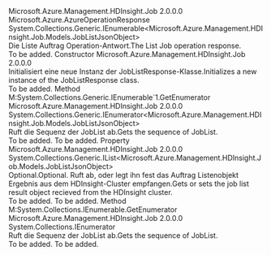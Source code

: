 <Type Name="JobListResponse" FullName="Microsoft.Azure.Management.HDInsight.Job.Models.JobListResponse">
  <TypeSignature Language="C#" Value="public class JobListResponse : Microsoft.Azure.AzureOperationResponse, System.Collections.Generic.IEnumerable&lt;Microsoft.Azure.Management.HDInsight.Job.Models.JobListJsonObject&gt;" />
  <TypeSignature Language="ILAsm" Value=".class public auto ansi beforefieldinit JobListResponse extends Microsoft.Azure.AzureOperationResponse implements class System.Collections.Generic.IEnumerable`1&lt;class Microsoft.Azure.Management.HDInsight.Job.Models.JobListJsonObject&gt;, class System.Collections.IEnumerable" />
  <TypeSignature Language="DocId" Value="T:Microsoft.Azure.Management.HDInsight.Job.Models.JobListResponse" />
  <TypeSignature Language="VB.NET" Value="Public Class JobListResponse&#xA;Inherits AzureOperationResponse&#xA;Implements IEnumerable(Of JobListJsonObject)" />
  <TypeSignature Language="F#" Value="type JobListResponse = class&#xA;    inherit AzureOperationResponse&#xA;    interface seq&lt;JobListJsonObject&gt;&#xA;    interface IEnumerable" />
  <AssemblyInfo>
    <AssemblyName>Microsoft.Azure.Management.HDInsight.Job</AssemblyName>
    <AssemblyVersion>2.0.0.0</AssemblyVersion>
  </AssemblyInfo>
  <Base>
    <BaseTypeName>Microsoft.Azure.AzureOperationResponse</BaseTypeName>
  </Base>
  <Interfaces>
    <Interface>
      <InterfaceName>System.Collections.Generic.IEnumerable&lt;Microsoft.Azure.Management.HDInsight.Job.Models.JobListJsonObject&gt;</InterfaceName>
    </Interface>
  </Interfaces>
  <Docs>
    <summary>
            <span data-ttu-id="0f6c8-101">Die Liste Auftrag Operation-Antwort.</span><span class="sxs-lookup"><span data-stu-id="0f6c8-101">The List Job operation response.</span></span>
            </summary>
    <remarks>To be added.</remarks>
  </Docs>
  <Members>
    <Member MemberName=".ctor">
      <MemberSignature Language="C#" Value="public JobListResponse ();" />
      <MemberSignature Language="ILAsm" Value=".method public hidebysig specialname rtspecialname instance void .ctor() cil managed" />
      <MemberSignature Language="DocId" Value="M:Microsoft.Azure.Management.HDInsight.Job.Models.JobListResponse.#ctor" />
      <MemberSignature Language="VB.NET" Value="Public Sub New ()" />
      <MemberType>Constructor</MemberType>
      <AssemblyInfo>
        <AssemblyName>Microsoft.Azure.Management.HDInsight.Job</AssemblyName>
        <AssemblyVersion>2.0.0.0</AssemblyVersion>
      </AssemblyInfo>
      <Parameters />
      <Docs>
        <summary>
            <span data-ttu-id="0f6c8-102">Initialisiert eine neue Instanz der JobListResponse-Klasse.</span><span class="sxs-lookup"><span data-stu-id="0f6c8-102">Initializes a new instance of the JobListResponse class.</span></span>
            </summary>
        <remarks>To be added.</remarks>
      </Docs>
    </Member>
    <Member MemberName="GetEnumerator">
      <MemberSignature Language="C#" Value="public System.Collections.Generic.IEnumerator&lt;Microsoft.Azure.Management.HDInsight.Job.Models.JobListJsonObject&gt; GetEnumerator ();" />
      <MemberSignature Language="ILAsm" Value=".method public hidebysig newslot virtual instance class System.Collections.Generic.IEnumerator`1&lt;class Microsoft.Azure.Management.HDInsight.Job.Models.JobListJsonObject&gt; GetEnumerator() cil managed" />
      <MemberSignature Language="DocId" Value="M:Microsoft.Azure.Management.HDInsight.Job.Models.JobListResponse.GetEnumerator" />
      <MemberSignature Language="VB.NET" Value="Public Function GetEnumerator () As IEnumerator(Of JobListJsonObject)" />
      <MemberSignature Language="F#" Value="abstract member GetEnumerator : unit -&gt; System.Collections.Generic.IEnumerator&lt;Microsoft.Azure.Management.HDInsight.Job.Models.JobListJsonObject&gt;&#xA;override this.GetEnumerator : unit -&gt; System.Collections.Generic.IEnumerator&lt;Microsoft.Azure.Management.HDInsight.Job.Models.JobListJsonObject&gt;" Usage="jobListResponse.GetEnumerator " />
      <MemberType>Method</MemberType>
      <Implements>
        <InterfaceMember>M:System.Collections.Generic.IEnumerable`1.GetEnumerator</InterfaceMember>
      </Implements>
      <AssemblyInfo>
        <AssemblyName>Microsoft.Azure.Management.HDInsight.Job</AssemblyName>
        <AssemblyVersion>2.0.0.0</AssemblyVersion>
      </AssemblyInfo>
      <ReturnValue>
        <ReturnType>System.Collections.Generic.IEnumerator&lt;Microsoft.Azure.Management.HDInsight.Job.Models.JobListJsonObject&gt;</ReturnType>
      </ReturnValue>
      <Parameters />
      <Docs>
        <summary>
            <span data-ttu-id="0f6c8-103">Ruft die Sequenz der JobList ab.</span><span class="sxs-lookup"><span data-stu-id="0f6c8-103">Gets the sequence of JobList.</span></span>
            </summary>
        <returns>To be added.</returns>
        <remarks>To be added.</remarks>
      </Docs>
    </Member>
    <Member MemberName="JobList">
      <MemberSignature Language="C#" Value="public System.Collections.Generic.IList&lt;Microsoft.Azure.Management.HDInsight.Job.Models.JobListJsonObject&gt; JobList { get; set; }" />
      <MemberSignature Language="ILAsm" Value=".property instance class System.Collections.Generic.IList`1&lt;class Microsoft.Azure.Management.HDInsight.Job.Models.JobListJsonObject&gt; JobList" />
      <MemberSignature Language="DocId" Value="P:Microsoft.Azure.Management.HDInsight.Job.Models.JobListResponse.JobList" />
      <MemberSignature Language="VB.NET" Value="Public Property JobList As IList(Of JobListJsonObject)" />
      <MemberSignature Language="F#" Value="member this.JobList : System.Collections.Generic.IList&lt;Microsoft.Azure.Management.HDInsight.Job.Models.JobListJsonObject&gt; with get, set" Usage="Microsoft.Azure.Management.HDInsight.Job.Models.JobListResponse.JobList" />
      <MemberType>Property</MemberType>
      <AssemblyInfo>
        <AssemblyName>Microsoft.Azure.Management.HDInsight.Job</AssemblyName>
        <AssemblyVersion>2.0.0.0</AssemblyVersion>
      </AssemblyInfo>
      <ReturnValue>
        <ReturnType>System.Collections.Generic.IList&lt;Microsoft.Azure.Management.HDInsight.Job.Models.JobListJsonObject&gt;</ReturnType>
      </ReturnValue>
      <Docs>
        <summary>
            <span data-ttu-id="0f6c8-104">Optional.</span><span class="sxs-lookup"><span data-stu-id="0f6c8-104">Optional.</span></span> <span data-ttu-id="0f6c8-105">Ruft ab, oder legt ihn fest das Auftrag Listenobjekt Ergebnis aus dem HDInsight-Cluster empfangen.</span><span class="sxs-lookup"><span data-stu-id="0f6c8-105">Gets or sets the job list result object recieved from the HDInsight cluster.</span></span>
            </summary>
        <value>To be added.</value>
        <remarks>To be added.</remarks>
      </Docs>
    </Member>
    <Member MemberName="System.Collections.IEnumerable.GetEnumerator">
      <MemberSignature Language="C#" Value="System.Collections.IEnumerator IEnumerable.GetEnumerator ();" />
      <MemberSignature Language="ILAsm" Value=".method hidebysig newslot virtual instance class System.Collections.IEnumerator System.Collections.IEnumerable.GetEnumerator() cil managed" />
      <MemberSignature Language="DocId" Value="M:Microsoft.Azure.Management.HDInsight.Job.Models.JobListResponse.System#Collections#IEnumerable#GetEnumerator" />
      <MemberSignature Language="VB.NET" Value="Function GetEnumerator () As IEnumerator Implements IEnumerable.GetEnumerator" />
      <MemberType>Method</MemberType>
      <Implements>
        <InterfaceMember>M:System.Collections.IEnumerable.GetEnumerator</InterfaceMember>
      </Implements>
      <AssemblyInfo>
        <AssemblyName>Microsoft.Azure.Management.HDInsight.Job</AssemblyName>
        <AssemblyVersion>2.0.0.0</AssemblyVersion>
      </AssemblyInfo>
      <ReturnValue>
        <ReturnType>System.Collections.IEnumerator</ReturnType>
      </ReturnValue>
      <Parameters />
      <Docs>
        <summary>
            <span data-ttu-id="0f6c8-106">Ruft die Sequenz der JobList ab.</span><span class="sxs-lookup"><span data-stu-id="0f6c8-106">Gets the sequence of JobList.</span></span>
            </summary>
        <returns>To be added.</returns>
        <remarks>To be added.</remarks>
      </Docs>
    </Member>
  </Members>
</Type>